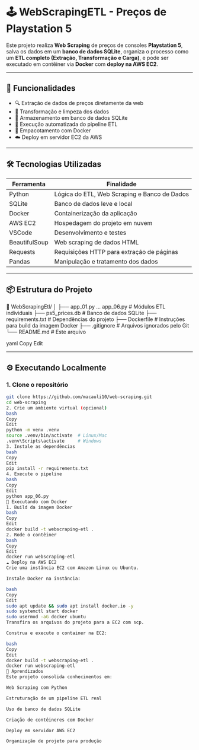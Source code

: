 # 🕹️ WebScrapingETL - Preços de Playstation 5

Este projeto realiza **Web Scraping** de preços de consoles **Playstation 5**, salva os dados em um **banco de dados SQLite**, organiza o processo como um **ETL completo (Extração, Transformação e Carga)**, e pode ser executado em contêiner via **Docker** com **deploy na AWS EC2**.

---

## 🚀 Funcionalidades

- 🔍 Extração de dados de preços diretamente da web
- 🧹 Transformação e limpeza dos dados
- 💾 Armazenamento em banco de dados SQLite
- 🔄 Execução automatizada do pipeline ETL
- 🐳 Empacotamento com Docker
- ☁️ Deploy em servidor EC2 da AWS

---

## 🛠️ Tecnologias Utilizadas

| Ferramenta       | Finalidade                                  |
|------------------|---------------------------------------------|
| Python           | Lógica do ETL, Web Scraping e Banco de Dados|
| SQLite           | Banco de dados leve e local                 |
| Docker           | Containerização da aplicação                |
| AWS EC2          | Hospedagem do projeto em nuvem              |
| VSCode           | Desenvolvimento e testes                    |
| BeautifulSoup    | Web scraping de dados HTML                  |
| Requests         | Requisições HTTP para extração de páginas   |
| Pandas           | Manipulação e tratamento dos dados          |

---

## 📦 Estrutura do Projeto

📁 WebScrapingEtl/
│
├── app_01.py ... app_06.py # Módulos ETL individuais
├── ps5_prices.db # Banco de dados SQLite
├── requirements.txt # Dependências do projeto
├── Dockerfile # Instruções para build da imagem Docker
├── .gitignore # Arquivos ignorados pelo Git
└── README.md # Este arquivo

yaml
Copy
Edit

---

## ⚙️ Executando Localmente

### 1. Clone o repositório
```bash
git clone https://github.com/macauli10/web-scraping.git
cd web-scraping
2. Crie um ambiente virtual (opcional)
bash
Copy
Edit
python -m venv .venv
source .venv/bin/activate  # Linux/Mac
.venv\Scripts\activate     # Windows
3. Instale as dependências
bash
Copy
Edit
pip install -r requirements.txt
4. Execute o pipeline
bash
Copy
Edit
python app_06.py
🐳 Executando com Docker
1. Build da imagem Docker
bash
Copy
Edit
docker build -t webscraping-etl .
2. Rode o contêiner
bash
Copy
Edit
docker run webscraping-etl
☁️ Deploy na AWS EC2
Crie uma instância EC2 com Amazon Linux ou Ubuntu.

Instale Docker na instância:

bash
Copy
Edit
sudo apt update && sudo apt install docker.io -y
sudo systemctl start docker
sudo usermod -aG docker ubuntu
Transfira os arquivos do projeto para a EC2 com scp.

Construa e execute o container na EC2:

bash
Copy
Edit
docker build -t webscraping-etl .
docker run webscraping-etl
🧠 Aprendizados
Este projeto consolida conhecimentos em:

Web Scraping com Python

Estruturação de um pipeline ETL real

Uso de banco de dados SQLite

Criação de contêineres com Docker

Deploy em servidor AWS EC2

Organização de projeto para produção